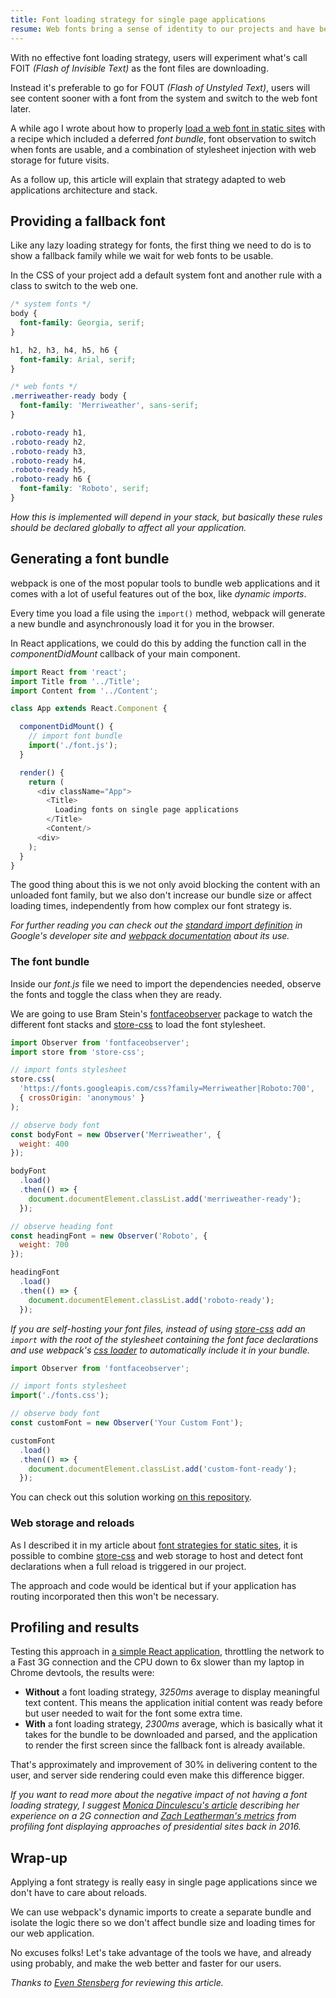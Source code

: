 ```yaml
---
title: Font loading strategy for single page applications
resume: Web fonts bring a sense of identity to our projects and have become a crucial asset of product design nowadays, but they can delay content displaying in web applications, specially for slow connections.
---
```


With no effective font loading strategy, users will experiment what's call FOIT _(Flash of Invisible Text)_ as the font files are downloading.

Instead it's preferable to go for FOUT _(Flash of Unstyled Text)_, users will see content sooner with a font from the system and switch to the web font later.

A while ago I wrote about how to properly [load a web font in static sites][1] with a recipe which included a deferred _font bundle_, font observation to switch when fonts are usable, and a combination of stylesheet injection with web storage for future visits.

As a follow up, this article will explain that strategy adapted to web applications architecture and stack.

## Providing a fallback font

Like any lazy loading strategy for fonts, the first thing we need to do is to show a fallback family while we wait for web fonts to be usable.

In the CSS of your project add a default system font and another rule with a class to switch to the web one.

```css
/* system fonts */
body {
  font-family: Georgia, serif;
}

h1, h2, h3, h4, h5, h6 {
  font-family: Arial, serif;
}

/* web fonts */
.merriweather-ready body {
  font-family: 'Merriweather', sans-serif;
}

.roboto-ready h1, 
.roboto-ready h2, 
.roboto-ready h3, 
.roboto-ready h4, 
.roboto-ready h5, 
.roboto-ready h6 {
  font-family: 'Roboto', serif;
}
```

_How this is implemented will depend in your stack, but basically these rules should be declared globally to affect all your application._

## Generating a font bundle

webpack is one of the most popular tools to bundle web applications and it comes with a lot of useful features out of the box, like _dynamic imports_.

Every time you load a file using the `import()` method, webpack will generate a new bundle and asynchronously load it for you in the browser.

In React applications, we could do this by adding the function call in the _componentDidMount_ callback of your main component.

```js
import React from 'react';
import Title from '../Title';
import Content from '../Content';

class App extends React.Component {

  componentDidMount() {
    // import font bundle
    import('./font.js');
  }

  render() {
    return (
      <div className="App">
        <Title>
          Loading fonts on single page applications
        </Title>
        <Content/>
      <div>
    );
  }
}
```

The good thing about this is we not only avoid blocking the content with an unloaded font family, but we also don't increase our bundle size or affect loading times, independently from how complex our font strategy is.

_For further reading you can check out the [standard import definition][2] in Google's developer site and [webpack documentation][3] about its use._

### The font bundle

Inside our _font.js_ file we need to import the dependencies needed, observe the fonts and toggle the class when they are ready.

We are going to use Bram Stein's [fontfaceobserver][4] package to watch the different font stacks and [store-css][5] to load the font stylesheet.

```js
import Observer from 'fontfaceobserver';
import store from 'store-css';

// import fonts stylesheet
store.css(
  'https://fonts.googleapis.com/css?family=Merriweather|Roboto:700',
  { crossOrigin: 'anonymous' }
);

// observe body font
const bodyFont = new Observer('Merriweather', {
  weight: 400
});

bodyFont
  .load()
  .then(() => {
    document.documentElement.classList.add('merriweather-ready');
  });

// observe heading font
const headingFont = new Observer('Roboto', {
  weight: 700
});

headingFont
  .load()
  .then(() => {
    document.documentElement.classList.add('roboto-ready');
  });
```

_If you are self-hosting your font files, instead of using [store-css][5] add an `import` with the root of the stylesheet containing the font face declarations and use webpack's [css loader][6] to automatically include it in your bundle._

```js
import Observer from 'fontfaceobserver';

// import fonts stylesheet
import('./fonts.css');

// observe body font
const customFont = new Observer('Your Custom Font');

customFont
  .load()
  .then(() => {
    document.documentElement.classList.add('custom-font-ready');
  });
```

You can check out this solution working [on this repository][8].

### Web storage and reloads

As I described it in my article about [font strategies for static sites][7], it is possible to combine [store-css][5] and web storage to host and detect font declarations when a full reload is triggered in our project.

The approach and code would be identical but if your application has routing incorporated then this won't be necessary.

## Profiling and results

Testing this approach in [a simple React application][9], throttling the network to a Fast 3G connection and the CPU down to 6x slower than my laptop in Chrome devtools, the results were:

- **Without** a font loading strategy, _3250ms_ average to display meaningful text content. This means the application initial content was ready before but user needed to wait for the font some extra time.
- **With** a font loading strategy, _2300ms_ average, which is basically what it takes for the bundle to be downloaded and parsed, and the application to render the first screen since the fallback font is already available.

That's approximately and improvement of 30% in delivering content to the user, and server side rendering could even make this difference bigger.

_If you want to read more about the negative impact of not having a font loading strategy, I suggest [Monica Dinculescu's article][10] describing her experience on a 2G connection and [Zach Leatherman's metrics][11] from profiling font displaying approaches of presidential sites back in 2016._

## Wrap-up

Applying a font strategy is really easy in single page applications since we don't have to care about reloads.

We can use webpack's dynamic imports to create a separate bundle and isolate the logic there so we don't affect bundle size and loading times for our web application.

No excuses folks! Let's take advantage of the tools we have, and already using probably, and make the web better and faster for our users.

_Thanks to [Even Stensberg][12] for reviewing this article._

[1]: /2016/05/font-loading-strategy-static-generated-sites/
[2]: https://developers.google.com/web/updates/2017/11/dynamic-import
[3]: https://webpack.js.org/guides/code-splitting/#dynamic-imports
[4]: https://www.npmjs.com/package/fontfaceobserver
[5]: https://www.npmjs.com/package/store-css
[6]: https://github.com/webpack-contrib/css-loader
[7]: /2016/05/font-loading-strategy-static-generated-sites/#putting-some-dynamic-on-static
[8]: https://github.com/jeremenichelli/font-strategy-single-page-app
[9]: https://github.com/jeremenichelli/movies/tree/master/results/react
[10]: https://meowni.ca/posts/web-fonts/
[11]: https://www.zachleat.com/web/fonts/
[12]: https://twitter.com/ev1stensberg
